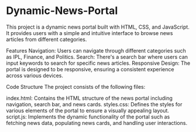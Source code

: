# Dynamic-News-Portal
This project is a dynamic news portal built with HTML, CSS, and JavaScript. It provides users with a simple and intuitive interface to browse news articles from different categories.

Features
Navigation: Users can navigate through different categories such as IPL, Finance, and Politics.
Search: There's a search bar where users can input keywords to search for specific news articles.
Responsive Design: The portal is designed to be responsive, ensuring a consistent experience across various devices.

Code Structure
The project consists of the following files:

index.html: Contains the HTML structure of the news portal including navigation, search bar, and news cards.
styles.css: Defines the styles for various elements of the portal to ensure a visually appealing layout.
script.js: Implements the dynamic functionality of the portal such as fetching news data, populating news cards, and handling user interactions.
